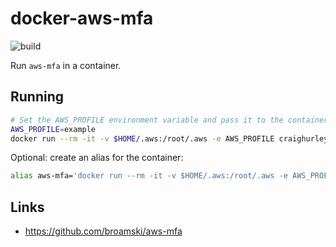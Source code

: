 # docker-aws-mfa

![build](https://github.com/craighurley/docker-aws-mfa/workflows/build/badge.svg)

Run `aws-mfa` in a container.

## Running

```sh
# Set the AWS_PROFILE environment variable and pass it to the container
AWS_PROFILE=example
docker run --rm -it -v $HOME/.aws:/root/.aws -e AWS_PROFILE craighurley/aws-mfa
```

Optional: create an alias for the container:

```sh
alias aws-mfa='docker run --rm -it -v $HOME/.aws:/root/.aws -e AWS_PROFILE craighurley/aws-mfa'
```

## Links

- <https://github.com/broamski/aws-mfa>

